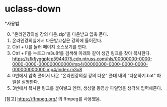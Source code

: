 # uclass-down

*사용법

0. "온라인강의실 강의 다운.zip"을 다운받고 압축 푼다.
1. 온라인강의실에서 다운받고싶은 강의에 들어간다.
2. Ctrl + U를 눌러 페이지 소스보기를 연다.
3. Ctrl + F를 누르고 m3u8f를 검색해 아래와 같이 생긴 링크를 찾아 복사한다.
https://sfkfjyggpfcp5944075.cdn.ntruss.com/hls/00000000-0000-0000-0000-000000000000/mp4/00000000-0000-0000-0000-000000000000.mp4/index.m3u8
4. 0번에서 압축 풀어서 나온 "온라인강의실 강의 다운" 폴대 내의 "다운하기.bat" 파일을 실행한다.
5. 3번에서 복사한 링크를 붙여넣고 엔터, 생성할 동영상 파일명을 생각해 입력해준다.


[참고]
https://ffmpeg.org/
의 ffmpeg를 사용했음.
